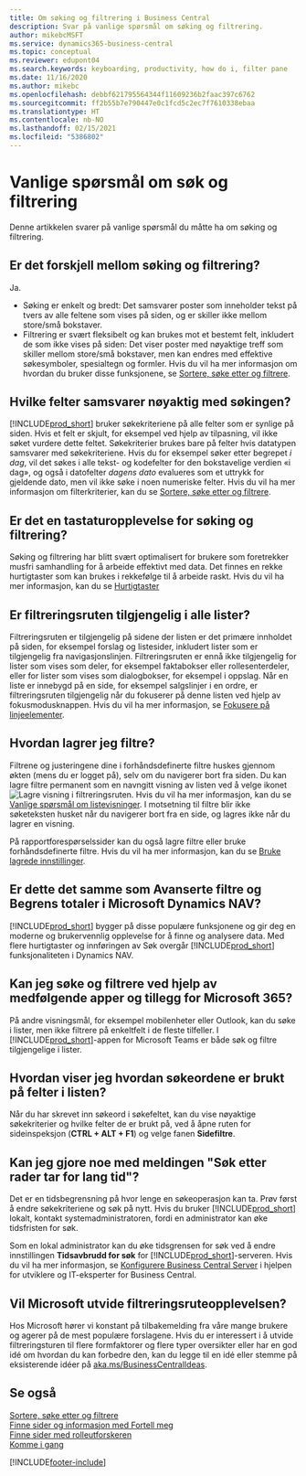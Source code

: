 ```yaml
---
title: Om søking og filtrering i Business Central
description: Svar på vanlige spørsmål om søking og filtrering.
author: mikebcMSFT
ms.service: dynamics365-business-central
ms.topic: conceptual
ms.reviewer: edupont04
ms.search.keywords: keyboarding, productivity, how do i, filter pane
ms.date: 11/16/2020
ms.author: mikebc
ms.openlocfilehash: debbf621795564344f11609236b2faac397c6762
ms.sourcegitcommit: ff2b55b7e790447e0c1fcd5c2ec7f7610338ebaa
ms.translationtype: HT
ms.contentlocale: nb-NO
ms.lasthandoff: 02/15/2021
ms.locfileid: "5386802"
---
```

# <a name="searching-and-filtering-faq"></a>Vanlige spørsmål om søk og filtrering
Denne artikkelen svarer på vanlige spørsmål du måtte ha om søking og filtrering.

## <a name="is-there-a-difference-between-searching-and-filtering"></a>Er det forskjell mellom søking og filtrering?
Ja.
- Søking er enkelt og bredt: Det samsvarer poster som inneholder tekst på tvers av alle feltene som vises på siden, og er skiller ikke mellom store/små bokstaver.
- Filtrering er svært fleksibelt og kan brukes mot et bestemt felt, inkludert de som ikke vises på siden: Det viser poster med nøyaktige treff som skiller mellom store/små bokstaver, men kan endres med effektive søkesymboler, spesialtegn og formler. Hvis du vil ha mer informasjon om hvordan du bruker disse funksjonene, se [Sortere, søke etter og filtrere](ui-enter-criteria-filters.md).

## <a name="exactly-which-fields-are-matched-when-searching"></a>Hvilke felter samsvarer nøyaktig med søkingen?
[!INCLUDE[prod_short](includes/prod_short.md)] bruker søkekriteriene på alle felter som er synlige på siden. Hvis et felt er skjult, for eksempel ved hjelp av tilpasning, vil ikke søket vurdere dette feltet. Søkekriterier brukes bare på felter hvis datatypen samsvarer med søkekriteriene. Hvis du for eksempel søker etter begrepet *i dag*, vil det søkes i alle tekst- og kodefelter for den bokstavelige verdien «i dag», og også i datofelter *dagens dato* evalueres som et uttrykk for gjeldende dato, men vil ikke søke i noen numeriske felter. Hvis du vil ha mer informasjon om filterkriterier, kan du se [Sortere, søke etter og filtrere](ui-enter-criteria-filters.md#-filter-criteria-and-operators).

## <a name="is-there-a-keyboard-experience-for-search-and-filter"></a>Er det en tastaturopplevelse for søking og filtrering?
Søking og filtrering har blitt svært optimalisert for brukere som foretrekker musfri samhandling for å arbeide effektivt med data. Det finnes en rekke hurtigtaster som kan brukes i rekkefølge til å arbeide raskt. Hvis du vil ha mer informasjon, kan du se [Hurtigtaster](keyboard-shortcuts.md#KeyboardFilter)

## <a name="is-the-filter-pane-available-on-all-lists"></a>Er filtreringsruten tilgjengelig i alle lister?
Filtreringsruten er tilgjengelig på sidene der listen er det primære innholdet på siden, for eksempel forslag og listesider, inkludert lister som er tilgjengelig fra navigasjonslinjen. Filtreringsruten er ennå ikke tilgjengelig for lister som vises som deler, for eksempel faktabokser eller rollesenterdeler, eller for lister som vises som dialogbokser, for eksempel i oppslag. Når en liste er innebygd på en side, for eksempel salgslinjer i en ordre, er filtreringsruten tilgjengelig når du fokuserer på denne listen ved hjelp av fokusmodusknappen. Hvis du vil ha mer informasjon, se [Fokusere på linjeelementer](ui-enter-data.md#Focus).

## <a name="how-can-i-save-my-filters"></a>Hvordan lagrer jeg filtre?
Filtrene og justeringene dine i forhåndsdefinerte filtre huskes gjennom økten (mens du er logget på), selv om du navigerer bort fra siden. Du kan lagre filtre permanent som en navngitt visning av listen ved å velge ikonet ![Lagre visning](media/save_view_icon.png "Lagre visning") i filtreringsruten. Hvis du vil ha mer informasjon, kan du se [Vanlige spørsmål om listevisninger](ui-views-faq.md). I motsetning til filtre blir ikke søketeksten husket når du navigerer bort fra en side, og lagres ikke når du lagrer en visning.

På rapportforespørselssider kan du også lagre filtre eller bruke forhåndsdefinerte filtre. Hvis du vil ha mer informasjon, kan du se [Bruke lagrede innstillinger](ui-work-report.md#SavedSettings).

## <a name="is-this-the-same-as-advanced-filters-and-limit-totals-in-microsoft-dynamics-nav"></a>Er dette det samme som Avanserte filtre og Begrens totaler i Microsoft Dynamics NAV?
[!INCLUDE[prod_short](includes/prod_short.md)] bygger på disse populære funksjonene og gir deg en moderne og brukervennlig opplevelse for å finne og analysere data. Med flere hurtigtaster og innføringen av Søk overgår [!INCLUDE[prod_short](includes/prod_short.md)] funksjonaliteten i Dynamics NAV.  

## <a name="can-i-search-and-filter-using-the-companion-apps-and-add-ins-for-microsoft-365"></a>Kan jeg søke og filtrere ved hjelp av medfølgende apper og tillegg for Microsoft 365?
På andre visningsmål, for eksempel mobilenheter eller Outlook, kan du søke i lister, men ikke filtrere på enkeltfelt i de fleste tilfeller. I [!INCLUDE[prod_short](includes/prod_short.md)]-appen for Microsoft Teams er både søk og filtre tilgjengelige i lister.

## <a name="how-do-i-view-how-my-search-terms-have-been-applied-to-fields-in-the-list"></a>Hvordan viser jeg hvordan søkeordene er brukt på felter i listen?
Når du har skrevet inn søkeord i søkefeltet, kan du vise nøyaktige søkekriterier og hvilke felter de er brukt på, ved å åpne ruten for sideinspeksjon (**CTRL + ALT + F1**) og velge fanen **Sidefiltre**.

## <a name="can-i-do-anything-about-the-searching-for-rows-is-taking-too-long-message"></a>Kan jeg gjore noe med meldingen "Søk etter rader tar for lang tid"?

Det er en tidsbegrensning på hvor lenge en søkeoperasjon kan ta. Prøv først å endre søkekriteriene og søk på nytt. Hvis du bruker [!INCLUDE[prod_short](includes/prod_short.md)] lokalt, kontakt systemadministratoren, fordi en administrator kan øke tidsfristen for søk.

Som en lokal administrator kan du øke tidsgrensen for søk ved å endre innstillingen **Tidsavbrudd for søk** for [!INCLUDE[prod_short](includes/prod_short.md)]-serveren. Hvis du vil ha mer informasjon, se [Konfigurere Business Central Server](/dynamics365/business-central/dev-itpro/administration/configure-server-instance?#Database) i hjelpen for utviklere og IT-eksperter for Business Central.

## <a name="will-microsoft-extend-the-filter-pane-experience"></a>Vil Microsoft utvide filtreringsruteopplevelsen?
Hos Microsoft hører vi konstant på tilbakemelding fra våre mange brukere og agerer på de mest populære forslagene. Hvis du er interessert i å utvide filtreringsturen til flere formfaktorer og flere typer oversikter eller har en god idé om hvordan du kan forbedre den, kan du legge til en idé eller stemme på eksisterende idéer på [aka.ms/BusinessCentralIdeas](https://aka.ms/businesscentralideas).

## <a name="see-also"></a>Se også
[Sortere, søke etter og filtrere](ui-enter-criteria-filters.md)  
[Finne sider og informasjon med Fortell meg](ui-search.md)  
[Finne sider med rolleutforskeren](ui-role-explorer.md)  
[Komme i gang](product-get-started.md)  


[!INCLUDE[footer-include](includes/footer-banner.md)]